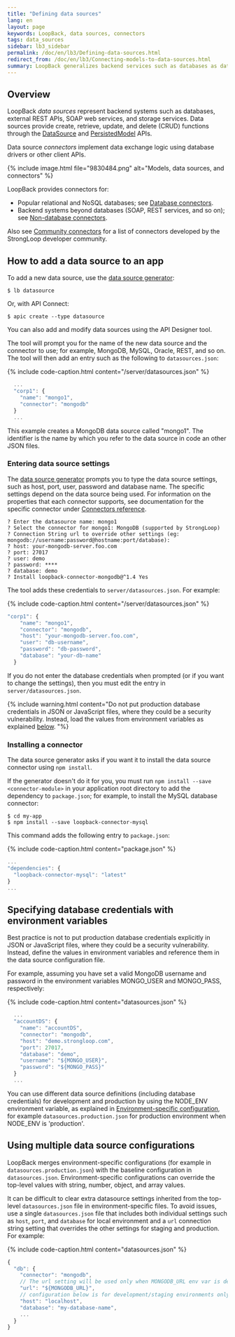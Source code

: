 ```yaml
---
title: "Defining data sources"
lang: en
layout: page
keywords: LoopBack, data sources, connectors
tags: data_sources
sidebar: lb3_sidebar
permalink: /doc/en/lb3/Defining-data-sources.html
redirect_from: /doc/en/lb3/Connecting-models-to-data-sources.html
summary: LoopBack generalizes backend services such as databases as data sources.  Data sources are backed by connectors that then communicate directly with the database or other back-end service.
---
```

## Overview

LoopBack _data sources_ represent backend systems such as databases, external REST APIs, SOAP web services, and storage services.  Data sources provide create, retrieve, update, and delete (CRUD) functions through the  [DataSource](http://apidocs.loopback.io/loopback-datasource-juggler/#datasource-new-datasourcename-settings) and [PersistedModel](http://apidocs.loopback.io/loopback/#persistedmodel-new-persistedmodel) APIs.

Data source _connectors_ implement data exchange logic using database drivers or other client APIs.

{% include image.html file="9830484.png" alt="Models, data sources, and connectors" %} 

LoopBack provides connectors for:

* Popular relational and NoSQL databases; see [Database connectors](Database-connectors.html).
* Backend systems beyond databases (SOAP, REST services, and so on); see [Non-database connectors](Non-database-connectors.html).

Also see [Community connectors](Community-connectors.html) for a list of connectors developed by the StrongLoop developer community.

## How to add a data source to an app

To add a new data source, use the [data source generator](Data-source-generator.html):

```shell
$ lb datasource
```

Or, with API Connect:

```shell
$ apic create --type datasource
```
You can also add and modify data sources using the API Designer tool.

The tool will prompt you for the name of the new data source and the connector to use; for example, MongoDB, MySQL, Oracle, REST, and so on.
The tool will then add an entry such as the following to `datasources.json`:

{% include code-caption.html content="/server/datasources.json" %}
```javascript
  ...
  "corp1": {
    "name": "mongo1",
    "connector": "mongodb"
  }
  ...
```

This example creates a MongoDB data source called "mongo1". The identifier is the name by which you refer to the data source in code an other JSON files.

### Entering data source settings

The [data source generator](Data-source-generator.html) prompts you to type the data source settings, such as host, port, user, password and database name.  The specific settings depend on the data source being used.
For information on the  properties that each connector supports, see
documentation for the specific connector under [Connectors reference](Connectors-reference).

```shell
? Enter the datasource name: mongo1
? Select the connector for mongo1: MongoDB (supported by StrongLoop)
? Connection String url to override other settings (eg: mongodb://username:password@hostname:port/database):
? host: your-mongodb-server.foo.com
? port: 27017
? user: demo
? password: ****
? database: demo
? Install loopback-connector-mongodb@^1.4 Yes
```

The tool adds these credentials to `server/datasources.json`.  For example:

{% include code-caption.html content="/server/datasources.json" %}
```javascript
"corp1": {
    "name": "mongo1",
    "connector": "mongodb",
    "host": "your-mongodb-server.foo.com",
    "user": "db-username",
    "password": "db-password",
    "database": "your-db-name"
  }
```

If you do not enter the database credentials when prompted (or if you want to change the settings), then you must edit the entry in `server/datasources.json`.

{% include warning.html content="Do not put production database credentials in JSON or JavaScript files, where they could be a security vulnerability.  Instead, load the values from environment variables as explained [below](#specifying-database-credentials-with-environment-variables).
"%}

### Installing a connector

The data source generator asks if you want it to install the data source connector using `npm install`.

If the generator doesn't do it for you, you must run `npm install --save <connector-module>` in your application root directory to add the dependency to `package.json`; for example, to install the MySQL database connector:

```shell
$ cd my-app
$ npm install --save loopback-connector-mysql
```

This command adds the following entry to `package.json`: 

{% include code-caption.html content="package.json" %}
```javascript
...
"dependencies": {
  "loopback-connector-mysql": "latest"
}
...
```

## Specifying database credentials with environment variables

Best practice is not to put production database credentials explicitly in JSON or JavaScript files, where they could be  a security vulnerability.  Instead, define the values in environment variables and reference them in the data source configuration file.

For example, assuming you have set a valid MongoDB username and password in the
environment variables MONGO_USER and MONGO_PASS, respectively:

{% include code-caption.html content="datasources.json" %}
```javascript
  ...
  "accountDS": {
    "name": "accountDS",
    "connector": "mongodb",
    "host": "demo.strongloop.com",
    "port": 27017,
    "database": "demo",
    "username": "${MONGO_USER}",
    "password": "${MONGO_PASS}"
  }
  ...
 ```

You can use different data source definitions (including database credentials) for development and production by using the NODE_ENV
environment variable, as explained in [Environment-specific configuration](Environment-specific-configuration.html#data-source-configuration),
for example `datasources.production.json` for production environment when NODE_ENV is 'production'.

## Using multiple data source configurations

LoopBack merges environment-specific configurations (for example in `datasources.production.json`) with the baseline configuration in `datasources.json`.
Environment-specific configurations can override the top-level values with string,  number, object, and array values.

It can be difficult to clear extra datasource settings inherited from the top-level `datasources.json` file in environment-specific files.  To avoid issues, use a single `datasources.json` file that includes both individual settings such as `host`, `port`, and `database` for local environment and a `url` connection string setting that  overrides the other settings for staging and production. For example:

{% include code-caption.html content="datasources.json" %}
```js
{
  "db": {
    "connector": "mongodb",
    // The url setting will be used only when MONGODB_URL env var is defined
    "url": "${MONGODB_URL}",
    // configuration below is for development/staging environments only
    "host": "localhost",
    "database": "my-database-name",
    ...
  }
}
```
